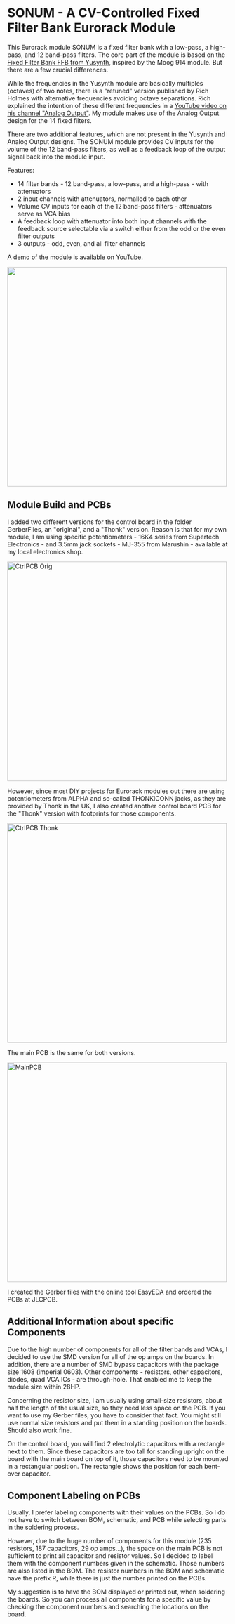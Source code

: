 # SONUM - A CV-Controlled Fixed Filter Bank Eurorack Module
This Eurorack module SONUM is a fixed filter bank with a low-pass, a high-pass, and 12 band-pass filters.
The core part of the module is based on the [Fixed Filter Bank FFB from Yusynth](http://yusynth.net/Modular/EN/BANK/index.html), inspired by the Moog 914 module.
But there are a few crucial differences.

While the frequencies in the Yusynth module are basically multiples (octaves) of two notes, there is a "retuned" version published by Rich Holmes with alternative frequencies avoiding octave separations. 
Rich explained the intention of these different frequencies in a [YouTube video on his channel "Analog Output"](https://www.youtube.com/watch?v=-yv34qV_Hrs).
My module makes use of the Analog Output design for the 14 fixed filters.

There are two additional features, which are not present in the Yusynth and Analog Output designs.
The SONUM module provides CV inputs for the volume of the 12 band-pass filters, as well as a feedback loop of the output signal back into the module input.

Features:
- 14 filter bands - 12 band-pass, a low-pass, and a high-pass - with attenuators
- 2 input channels with attenuators, normalled to each other
- Volume CV inputs for each of the 12 band-pass filters - attenuators serve as VCA bias
- A feedback loop with attenuator into both input channels with the feedback source selectable via a switch either from the odd or the even filter outputs
- 3 outputs - odd, even, and all filter channels

A demo of the module is available on YouTube.

[<img width="500" src="https://github.com/user-attachments/assets/514c045f-fd39-4608-8385-e16976552af9">](xxx)

## Module Build and PCBs
I added two different versions for the control board in the folder GerberFiles, an "original", and a "Thonk" version.
Reason is that for my own module, I am using specific potentiometers - 16K4 series from Supertech Electronics - and 3.5mm jack sockets - MJ-355 from Marushin - available at my local electronics shop.

<img width="500" alt="CtrlPCB Orig" src="https://github.com/user-attachments/assets/dcea06fe-0c9f-405c-b04a-e31d39cfe052">

However, since most DIY projects for Eurorack modules out there are using potentiometers from ALPHA and so-called THONKICONN jacks, as they are provided by Thonk in the UK, I also created another control board PCB for the "Thonk" version with footprints for those components.

<img width="500" alt="CtrlPCB Thonk" src="https://github.com/user-attachments/assets/48e87a1d-0c91-47f2-bf1a-662384c755de">

The main PCB is the same for both versions.

<img width="500" alt="MainPCB" src="https://github.com/user-attachments/assets/33049696-c70d-47c7-95bd-43289a57eca3">

I created the Gerber files with the online tool EasyEDA and ordered the PCBs at JLCPCB.

## Additional Information about specific Components
Due to the high number of components for all of the filter bands and VCAs, I decided to use the SMD version for all of the op amps on the boards.
In addition, there are a number of SMD bypass capacitors with the package size 1608 (imperial 0603).
Other components - resistors, other capacitors, diodes, quad VCA ICs - are through-hole.
That enabled me to keep the module size within 28HP.

Concerning the resistor size, I am usually using small-size resistors, about half the length of the usual size, so they need less space on the PCB. If you want to use my Gerber files, you have to consider that fact. You might still use normal size resistors and put them in a standing position on the boards. Should also work fine.

On the control board, you will find 2 electrolytic capacitors with a rectangle next to them. Since these capacitors are too tall for standing upright on the board with the main board on top of it, those capacitors need to be mounted in a rectangular position. The rectangle shows the position for each bent-over capacitor.

## Component Labeling on PCBs
Usually, I prefer labeling components with their values on the PCBs. So I do not have to switch between BOM, schematic, and PCB while selecting parts in the soldering process.

However, due to the huge number of components  for this module (235 resistors, 187 capacitors, 29 op amps...), the space on the main PCB is not sufficient to print all capacitor and resistor values.
So I decided to label them with the component numbers given in the schematic.
Those numbers are also listed in the BOM. The resistor numbers in the BOM and schematic have the prefix R, while there is just the number printed on the PCBs.

My suggestion is to have the BOM displayed or printed out, when soldering the boards. So you can process all components for a specific value by checking the component numbers and searching the locations on the board.
